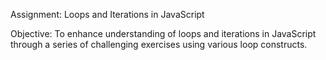 Assignment: Loops and Iterations in JavaScript

 Objective:
 To enhance understanding of loops and iterations in JavaScript through a series of challenging exercises using various loop constructs.

